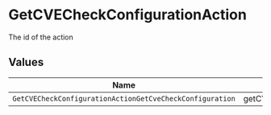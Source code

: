 # GetCVECheckConfigurationAction

The id of the action


## Values

| Name                                                     | Value                                                    |
| -------------------------------------------------------- | -------------------------------------------------------- |
| `GetCVECheckConfigurationActionGetCveCheckConfiguration` | getCVECheckConfiguration                                 |